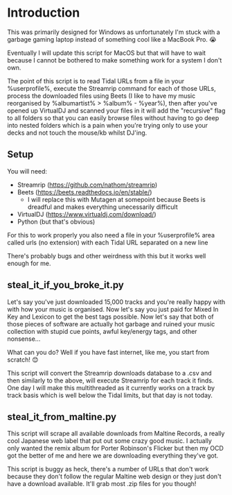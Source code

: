 # Introduction

This was primarily designed for Windows as unfortunately I'm stuck with a garbage gaming laptop instead of something cool like a MacBook Pro. 😭

Eventually I will update this script for MacOS but that will have to wait because I cannot be bothered to make something work for a system I don't own.

The point of this script is to read Tidal URLs from a file in your %userprofile%, execute the Streamrip command for each of those URLs, process the downloaded files using Beets (I like to have my music reorganised by %albumartist% > %album% - %year%), then after you've opened up VirtualDJ and scanned your files in it will add the "recursive" flag to all folders so that you can easily browse files without having to go deep into nested folders which is a pain when you're trying only to use your decks and not touch the mouse/kb whilst DJ'ing.

## Setup

You will need:
 - Streamrip (https://github.com/nathom/streamrip)
 - Beets (https://beets.readthedocs.io/en/stable/)
   - I will replace this with Mutagen at somepoint because Beets is dreadful and makes everything unecessarily difficult
 - VirtualDJ (https://www.virtualdj.com/download/)
 - Python (but that's obvious)

For this to work properly you also need a file in your %userprofile% area called urls (no extension) with each Tidal URL separated on a new line

There's probably bugs and other weirdness with this but it works well enough for me.

## steal_it_if_you_broke_it.py

Let's say you've just downloaded 15,000 tracks and you're really happy with with how your music is organised. Now let's say you just paid for Mixed In Key and Lexicon to get the best tags possible. Now let's say that both of those pieces of software are actually hot garbage and ruined your music collection with stupid cue points, awful key/energy tags, and other nonsense...

What can you do? Well if you have fast internet, like me, you start from scratch! 😊

This script will convert the Streamrip downloads database to a .csv and then similarly to the above, will execute Streamrip for each track it finds. One day I will make this multithreaded as it currently works on a track by track basis which is well below the Tidal limits, but that day is not today.

## steal_it_from_maltine.py

This script will scrape all available downloads from Maltine Records, a really cool Japanese web label that put out some crazy good music. I actually only wanted the remix album for Porter Robinson's Flicker but then my OCD got the better of me and here we are downloading everything they've got.

This script is buggy as heck, there's a number of URLs that don't work because they don't follow the regular Maltine web design or they just don't have a download available. It'll grab most .zip files for you though!
